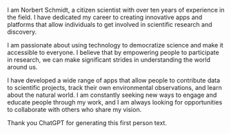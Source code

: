 I am Norbert Schmidt, a citizen scientist with over ten years of experience in the field. 
I have dedicated my career to creating innovative apps and platforms that allow individuals to get involved in scientific research and discovery.

I am passionate about using technology to democratize science and make it accessible to everyone. 
I believe that by empowering people to participate in research, we can make significant strides in understanding the world around us.

I have developed a wide range of apps that allow people to contribute data to scientific projects, track their own environmental observations, and learn about the natural world. 
I am constantly seeking new ways to engage and educate people through my work, and I am always looking for opportunities to collaborate with others who share my vision.


Thank you ChatGPT for generating this first person text. 
